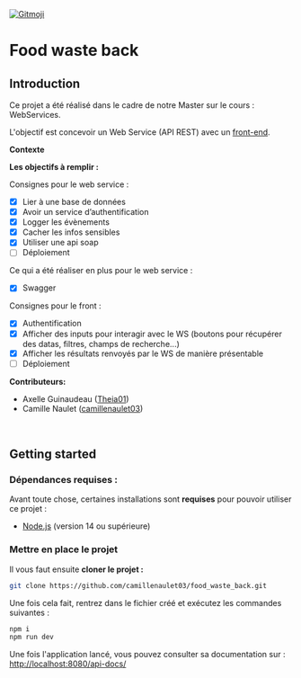 <a href="https://gitmoji.dev">
  <img src="https://img.shields.io/badge/gitmoji-%20😜%20😍-FFDD67.svg?style=flat-square" alt="Gitmoji">
</a>

# Food waste back

## Introduction

Ce projet a été réalisé dans le cadre de notre Master sur le cours : WebServices.

L'objectif est concevoir un Web Service (API REST) avec un [front-end](https://github.com/camillenaulet03/food_waste_front).

**Contexte**

**Les objectifs à remplir :**

Consignes pour le web service :

- [x] Lier à une base de données
- [x] Avoir un service d’authentification
- [x] Logger les évènements
- [x] Cacher les infos sensibles
- [x] Utiliser une api soap
- [ ] Déploiement

Ce qui a été réaliser en plus pour le web service :

- [x] Swagger

Consignes pour le front :

- [x] Authentification
- [x] Afficher des inputs pour interagir avec le WS (boutons pour récupérer des datas, filtres, champs de recherche...)
- [x] Afficher les résultats renvoyés par le WS de manière présentable
- [ ] Déploiement

**Contributeurs:**

- Axelle Guinaudeau ([Theia01](https://github.com/Theia01))
- Camille Naulet ([camillenaulet03](https://github.com/camillenaulet03))

&nbsp;

## Getting started

### Dépendances requises :

Avant toute chose, certaines installations sont **requises** pour pouvoir utiliser ce projet :

- [Node.js](https://nodejs.org/en/download/) (version 14 ou supérieure)

### Mettre en place le projet

Il vous faut ensuite **cloner le projet :**

```sh
git clone https://github.com/camillenaulet03/food_waste_back.git
```

Une fois cela fait, rentrez dans le fichier créé et exécutez les commandes suivantes :

```sh
npm i
npm run dev
```

Une fois l'application lancé, vous pouvez consulter sa documentation sur : [http://localhost:8080/api-docs/](http://localhost:8080/api-docs/)

&nbsp;
